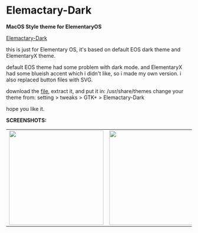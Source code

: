 # Elemactary-Dark
<b>MacOS Style theme for ElementaryOS</b>

[Elemactary-Dark](https://www.gnome-look.org/p/1406950/)

this is just for Elementary OS, it's based on default EOS dark theme and ElementaryX theme. 

default EOS theme had some problem with dark mode. and ElementaryX had some blueish accent which i didn't like, so i made my own version. i also replaced button files with SVG.

download the [file](https://github.com/saint-13/Elemactary-Dark/releases/download/Elemactary/Elemactary-Dark-v1.1.zip), extract it, and put it in: /usr/share/themes
change your theme from: setting > tweaks > GTK+ > Elemactary-Dark

hope you like it. 

<b>SCREENSHOTS:</b>

<table>
  <tr>
    <td>
      <img src="https://github.com/saint-13/Elemactary-Dark/blob/master/Screenshot/Screenshot%20from%202020-07-25%2023-35-14.png" width="256">
    </td>
    <td>
      <img src="https://github.com/saint-13/Elemactary-Dark/blob/master/Screenshot/Screenshot%20from%202020-07-25%2023-35-25.png" width="256">
    </td>
    <td>
      <img src="https://github.com/saint-13/Elemactary-Dark/blob/master/Screenshot/Screenshot%20from%202020-07-25%2023-35-36.png" width="256">
    </td>
    <td>
      <img src="https://github.com/saint-13/Elemactary-Dark/blob/master/Screenshot/Screenshot%20from%202020-07-26%2000-48-40.png" width="256">
    </td>
  </tr>
</table>
